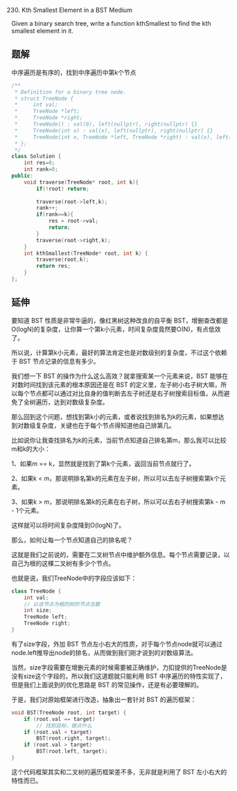 230. Kth Smallest Element in a BST
Medium

Given a binary search tree, write a function kthSmallest to find the kth smallest element in it.

## 题解

中序遍历是有序的，找到中序遍历中第k个节点

```C++
/**
 * Definition for a binary tree node.
 * struct TreeNode {
 *     int val;
 *     TreeNode *left;
 *     TreeNode *right;
 *     TreeNode() : val(0), left(nullptr), right(nullptr) {}
 *     TreeNode(int x) : val(x), left(nullptr), right(nullptr) {}
 *     TreeNode(int x, TreeNode *left, TreeNode *right) : val(x), left(left), right(right) {}
 * };
 */
class Solution {
    int res=0;
    int rank=0;
public:
    void traverse(TreeNode* root, int k){
        if(!root) return;
        
        traverse(root->left,k);
        rank++;
        if(rank==k){
            res = root->val;
            return;
        }
        traverse(root->right,k);
    }
    int kthSmallest(TreeNode* root, int k) {
        traverse(root,k);
        return res;
    }
};
```

## 延伸

要知道 BST 性质是非常牛逼的，像红黑树这种改良的自平衡 BST，增删查改都是O(logN)的复杂度，让你算一个第k小元素，时间复杂度竟然要O(N)，有点低效了。

所以说，计算第k小元素，最好的算法肯定也是对数级别的复杂度，不过这个依赖于 BST 节点记录的信息有多少。

我们想一下 BST 的操作为什么这么高效？就拿搜索某一个元素来说，BST 能够在对数时间找到该元素的根本原因还是在 BST 的定义里，左子树小右子树大嘛，所以每个节点都可以通过对比自身的值判断去左子树还是右子树搜索目标值，从而避免了全树遍历，达到对数级复杂度。

那么回到这个问题，想找到第k小的元素，或者说找到排名为k的元素，如果想达到对数级复杂度，关键也在于每个节点得知道他自己排第几。

比如说你让我查找排名为k的元素，当前节点知道自己排名第m，那么我可以比较m和k的大小：

1、如果m == k，显然就是找到了第k个元素，返回当前节点就行了。

2、如果k < m，那说明排名第k的元素在左子树，所以可以去左子树搜索第k个元素。

3、如果k > m，那说明排名第k的元素在右子树，所以可以去右子树搜索第k - m - 1个元素。

这样就可以将时间复杂度降到O(logN)了。

那么，如何让每一个节点知道自己的排名呢？

这就是我们之前说的，需要在二叉树节点中维护额外信息。每个节点需要记录，以自己为根的这棵二叉树有多少个节点。

也就是说，我们TreeNode中的字段应该如下：
```C++
class TreeNode {
    int val;
    // 以该节点为根的树的节点总数
    int size;
    TreeNode left;
    TreeNode right;
}
```
有了size字段，外加 BST 节点左小右大的性质，对于每个节点node就可以通过node.left推导出node的排名，从而做到我们刚才说到的对数级算法。

当然，size字段需要在增删元素的时候需要被正确维护，力扣提供的TreeNode是没有size这个字段的，所以我们这道题就只能利用 BST 中序遍历的特性实现了，但是我们上面说到的优化思路是 BST 的常见操作，还是有必要理解的。


于是，我们对原始框架进行改造，抽象出一套针对 BST 的遍历框架：
```C++
void BST(TreeNode root, int target) {
    if (root.val == target)
        // 找到目标，做点什么
    if (root.val < target) 
        BST(root.right, target);
    if (root.val > target)
        BST(root.left, target);
}
```
这个代码框架其实和二叉树的遍历框架差不多，无非就是利用了 BST 左小右大的特性而已。

